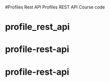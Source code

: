 #Profiles Rest API
Profiles REST API Course code
# profile_rest_api
# profile-rest-api
# profile-rest-api
